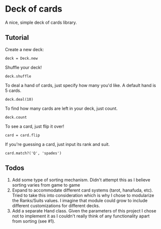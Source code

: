 # Deck of cards

A nice, simple deck of cards library.

## Tutorial
Create a new deck:
```
deck = Deck.new
```
Shuffle your deck!
```
deck.shuffle
```
To deal a hand of cards, just specify how many you'd like. A default hand is 5 cards.
```
deck.deal(10)
```
To find how many cards are left in your deck, just count.
```
deck.count
```
To see a card, just flip it over!
```
card = card.flip
```
If you're guessing a card, just input its rank and suit.
```
card.match?('Q', 'spades')
```

## Todos

 1. Add some type of sorting mechanism. Didn't attempt this as I believe sorting varies from game to game
 2. Expand to accommodate different card systems (tarot, hanafuda, etc). Tried to take this into consideration which is why I chose to modularize the Ranks/Suits values. I imagine that module could grow to include different customizations for different decks.
 3. Add a separate Hand class. Given the parameters of this project I chose not to implement it as I couldn't really think of any functionality apart from sorting (see #1).
